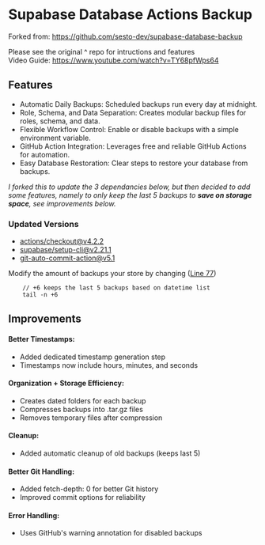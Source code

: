 # Supabase Database Actions Backup

Forked from: https://github.com/sesto-dev/supabase-database-backup

Please see the original ^ repo for intructions and features  
Video Guide: https://www.youtube.com/watch?v=TY68pfWps64

## Features
- Automatic Daily Backups: Scheduled backups run every day at midnight.
- Role, Schema, and Data Separation: Creates modular backup files for roles, schema, and data.
- Flexible Workflow Control: Enable or disable backups with a simple environment variable.
- GitHub Action Integration: Leverages free and reliable GitHub Actions for automation.
- Easy Database Restoration: Clear steps to restore your database from backups.

*I forked this to update the 3 dependancies below, but then decided to add some features, namely to only keep the last 5 backups to **save on storage space**,  see improvements below.* 

### Updated Versions

- [actions/checkout@v4.2.2](https://github.com/actions/checkout) 
- [supabase/setup-cli@v2.21.1](https://github.com/supabase/setup-cli) 
- [git-auto-commit-action@v5.1](https://github.com/stefanzweifel/git-auto-commit-action) 

Modify the amount of backups your store by changing ([Line 77](https://github.com/wycks/Supabase-Database-Actions-Backup/blob/316ce895dcb5c3e804f21b57b40421cd14f5a144/workflows/backup.yaml#L77))

        // +6 keeps the last 5 backups based on datetime list 
        tail -n +6 
        

## Improvements

#### Better Timestamps:
- Added dedicated timestamp generation step
- Timestamps now include hours, minutes, and seconds

#### Organization + Storage Efficiency:
- Creates dated folders for each backup
- Compresses backups into .tar.gz files
- Removes temporary files after compression

#### Cleanup:
- Added automatic cleanup of old backups (keeps last 5)

#### Better Git Handling:
- Added fetch-depth: 0 for better Git history
- Improved commit options for reliability

#### Error Handling:
- Uses GitHub's warning annotation for disabled backups
